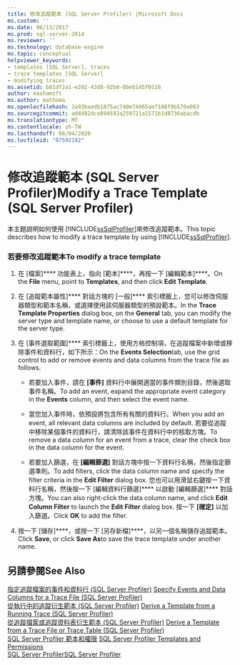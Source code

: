 ```yaml
---
title: 修改追蹤範本 (SQL Server Profiler) |Microsoft Docs
ms.custom: ''
ms.date: 06/13/2017
ms.prod: sql-server-2014
ms.reviewer: ''
ms.technology: database-engine
ms.topic: conceptual
helpviewer_keywords:
- templates [SQL Server], traces
- trace templates [SQL Server]
- modifying traces
ms.assetid: b81df2a1-e202-43d8-92b0-0beb145f0116
author: mashamsft
ms.author: mathoma
ms.openlocfilehash: 2a93baedb1875ac740e74065ae7188f9b576e083
ms.sourcegitcommit: ad4d92dce894592a259721a1571b1d8736abacdb
ms.translationtype: MT
ms.contentlocale: zh-TW
ms.lasthandoff: 08/04/2020
ms.locfileid: "87592192"
---
```

# <a name="modify-a-trace-template-sql-server-profiler"></a><span data-ttu-id="350ac-102">修改追蹤範本 (SQL Server Profiler)</span><span class="sxs-lookup"><span data-stu-id="350ac-102">Modify a Trace Template (SQL Server Profiler)</span></span>
  <span data-ttu-id="350ac-103">本主題說明如何使用 [!INCLUDE[ssSqlProfiler](../includes/sssqlprofiler-md.md)]來修改追蹤範本。</span><span class="sxs-lookup"><span data-stu-id="350ac-103">This topic describes how to modify a trace template by using [!INCLUDE[ssSqlProfiler](../includes/sssqlprofiler-md.md)].</span></span>  
  
### <a name="to-modify-a-trace-template"></a><span data-ttu-id="350ac-104">若要修改追蹤範本</span><span class="sxs-lookup"><span data-stu-id="350ac-104">To modify a trace template</span></span>  
  
1.  <span data-ttu-id="350ac-105">在 [檔案]\*\*\*\* 功能表上，指向 [範本]\*\*\*\*，再按一下 [編輯範本]\*\*\*\*。</span><span class="sxs-lookup"><span data-stu-id="350ac-105">On the **File** menu, point to **Templates**, and then click **Edit Template**.</span></span>  
  
2.  <span data-ttu-id="350ac-106">在 [追蹤範本屬性]\*\*\*\* 對話方塊的 [一般]\*\*\*\* 索引標籤上，您可以修改伺服器類型和範本名稱，或選擇使用該伺服器類型的預設範本。</span><span class="sxs-lookup"><span data-stu-id="350ac-106">In the **Trace Template Properties** dialog box, on the **General** tab, you can modify the server type and template name, or choose to use a default template for the server type.</span></span>  
  
3.  <span data-ttu-id="350ac-107">在 [事件選取範圍]\*\*\*\* 索引標籤上，使用方格控制項，在追蹤檔案中新增或移除事件和資料行，如下所示：</span><span class="sxs-lookup"><span data-stu-id="350ac-107">On the **Events Selection**tab, use the grid control to add or remove events and data columns from the trace file as follows.</span></span>  
  
    -   <span data-ttu-id="350ac-108">若要加入事件，請在 **[事件]** 資料行中展開適當的事件類別目錄，然後選取事件名稱。</span><span class="sxs-lookup"><span data-stu-id="350ac-108">To add an event, expand the appropriate event category in the **Events** column, and then select the event name.</span></span>  
  
    -   <span data-ttu-id="350ac-109">當您加入事件時，依預設將包含所有有關的資料行。</span><span class="sxs-lookup"><span data-stu-id="350ac-109">When you add an event, all relevant data columns are included by default.</span></span> <span data-ttu-id="350ac-110">若要從追蹤中移除某個事件的資料行，請清除該事件在資料行中的核取方塊。</span><span class="sxs-lookup"><span data-stu-id="350ac-110">To remove a data column for an event from a trace, clear the check box in the data column for the event.</span></span>  
  
    -   <span data-ttu-id="350ac-111">若要加入篩選，在 **[編輯篩選]** 對話方塊中按一下資料行名稱，然後指定篩選準則。</span><span class="sxs-lookup"><span data-stu-id="350ac-111">To add filters, click the data column name and specify the filter criteria in the **Edit Filter** dialog box.</span></span> <span data-ttu-id="350ac-112">您也可以用滑鼠右鍵按一下資料行名稱，然後按一下 [編輯資料行篩選]\*\*\*\* 以啟動 [編輯篩選]\*\*\*\* 對話方塊。</span><span class="sxs-lookup"><span data-stu-id="350ac-112">You can also right-click the data column name, and click **Edit Column Filter** to launch the **Edit Filter** dialog box.</span></span> <span data-ttu-id="350ac-113">按一下 **[確定]** 以加入篩選。</span><span class="sxs-lookup"><span data-stu-id="350ac-113">Click **OK** to add the filter.</span></span>  
  
4.  <span data-ttu-id="350ac-114">按一下 [儲存]\*\*\*\*，或按一下 [另存新檔]\*\*\*\*，以另一個名稱儲存追蹤範本。</span><span class="sxs-lookup"><span data-stu-id="350ac-114">Click **Save**, or click **Save As**to save the trace template under another name.</span></span>  
  
## <a name="see-also"></a><span data-ttu-id="350ac-115">另請參閱</span><span class="sxs-lookup"><span data-stu-id="350ac-115">See Also</span></span>  
 <span data-ttu-id="350ac-116">[指定追蹤檔案的事件和資料行 &#40;SQL Server Profiler&#41;](../tools/sql-server-profiler/specify-events-and-data-columns-for-a-trace-file-sql-server-profiler.md) </span><span class="sxs-lookup"><span data-stu-id="350ac-116">[Specify Events and Data Columns for a Trace File &#40;SQL Server Profiler&#41;](../tools/sql-server-profiler/specify-events-and-data-columns-for-a-trace-file-sql-server-profiler.md) </span></span>  
 <span data-ttu-id="350ac-117">[從執行中的追蹤衍生範本 &#40;SQL Server Profiler&#41;](../tools/sql-server-profiler/derive-a-template-from-a-running-trace-sql-server-profiler.md) </span><span class="sxs-lookup"><span data-stu-id="350ac-117">[Derive a Template from a Running Trace &#40;SQL Server Profiler&#41;](../tools/sql-server-profiler/derive-a-template-from-a-running-trace-sql-server-profiler.md) </span></span>  
 <span data-ttu-id="350ac-118">[從追蹤檔案或追蹤資料表衍生範本 &#40;SQL Server Profiler&#41;](../tools/sql-server-profiler/derive-a-template-from-a-trace-file-or-trace-table-sql-server-profiler.md) </span><span class="sxs-lookup"><span data-stu-id="350ac-118">[Derive a Template from a Trace File or Trace Table &#40;SQL Server Profiler&#41;](../tools/sql-server-profiler/derive-a-template-from-a-trace-file-or-trace-table-sql-server-profiler.md) </span></span>  
 <span data-ttu-id="350ac-119">[SQL Server Profiler 範本和權限](../tools/sql-server-profiler/sql-server-profiler-templates-and-permissions.md) </span><span class="sxs-lookup"><span data-stu-id="350ac-119">[SQL Server Profiler Templates and Permissions](../tools/sql-server-profiler/sql-server-profiler-templates-and-permissions.md) </span></span>  
 [<span data-ttu-id="350ac-120">SQL Server Profiler</span><span class="sxs-lookup"><span data-stu-id="350ac-120">SQL Server Profiler</span></span>](../tools/sql-server-profiler/sql-server-profiler.md)  
  
  
